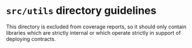 # `src/utils` directory guidelines

This directory is excluded from coverage reports, so it should only contain
libraries which are strictly internal or which operate strictly in support of
deploying contracts.

